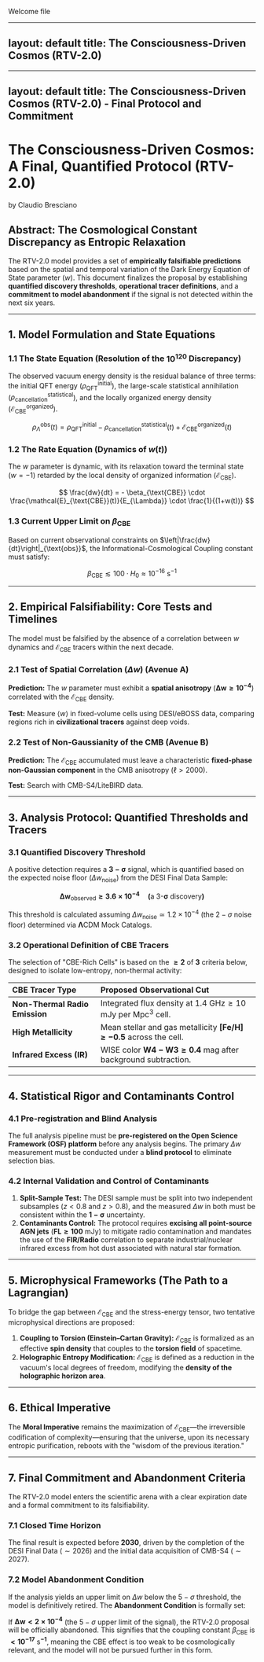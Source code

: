 
  
Welcome file

  

---
layout: default
title: The Consciousness-Driven Cosmos (RTV-2.0)
---

---
layout: default
title: The Consciousness-Driven Cosmos (RTV-2.0) - Final Protocol and Commitment
---
# The Consciousness-Driven Cosmos: A Final, Quantified Protocol (RTV-2.0)

by Claudio Bresciano

## Abstract: The Cosmological Constant Discrepancy as Entropic Relaxation

The RTV-2.0 model provides a set of **empirically falsifiable predictions** based on the spatial and temporal variation of the Dark Energy Equation of State parameter ($w$). This document finalizes the proposal by establishing **quantified discovery thresholds**, **operational tracer definitions**, and a **commitment to model abandonment** if the signal is not detected within the next six years.

---

## 1. Model Formulation and State Equations

### 1.1 The State Equation (Resolution of the $10^{120}$ Discrepancy)

The observed vacuum energy density is the residual balance of three terms: the initial QFT energy ($\rho_{\text{QFT}}^{\text{initial}}$), the large-scale statistical annihilation ($\rho_{\text{cancellation}}^{\text{statistical}}$), and the locally organized energy density ($\mathcal{E}_{\text{CBE}}^{\text{organized}}$).

$$
\rho_{\Lambda}^{\text{obs}}(t) = \rho_{\text{QFT}}^{\text{initial}} - \rho_{\text{cancellation}}^{\text{statistical}}(t) + \mathcal{E}_{\text{CBE}}^{\text{organized}}(t)
$$

### 1.2 The Rate Equation (Dynamics of $w(t)$)

The $w$ parameter is dynamic, with its relaxation toward the terminal state ($w=-1$) retarded by the local density of organized information ($\mathcal{E}_{\text{CBE}}$).

$$
\frac{dw}{dt} = - \beta_{\text{CBE}} \cdot \frac{\mathcal{E}_{\text{CBE}}(t)}{E_{\Lambda}} \cdot \frac{1}{(1+w(t))}
$$

### 1.3 Current Upper Limit on $\beta_{\text{CBE}}$

Based on current observational constraints on $\left|\frac{dw}{dt}\right|_{\text{obs}}$, the Informational-Cosmological Coupling constant must satisfy:

$$
\beta_{\text{CBE}} \lesssim 100 \cdot H_0 \approx 10^{-16} \text{ s}^{-1}
$$

---

## 2. Empirical Falsifiability: Core Tests and Timelines

The model must be falsified by the absence of a correlation between $w$ dynamics and $\mathcal{E}_{\text{CBE}}$ tracers within the next decade.

### 2.1 Test of Spatial Correlation ($\Delta w$) (Avenue A)

**Prediction:** The $w$ parameter must exhibit a **spatial anisotropy** ($\mathbf{\Delta w \geq 10^{-4}}$) correlated with the $\mathcal{E}_{\text{CBE}}$ density.

**Test:** Measure $\langle w \rangle$ in fixed-volume cells using DESI/eBOSS data, comparing regions rich in **civilizational tracers** against deep voids.

### 2.2 Test of Non-Gaussianity of the CMB (Avenue B)

**Prediction:** The $\mathcal{E}_{\text{CBE}}$ accumulated must leave a characteristic **fixed-phase non-Gaussian component** in the CMB anisotropy ($\ell > 2000$).

**Test:** Search with CMB-S4/LiteBIRD data.

---

## 3. Analysis Protocol: Quantified Thresholds and Tracers

### 3.1 Quantified Discovery Threshold

A positive detection requires a $\mathbf{3-\sigma}$ signal, which is quantified based on the expected noise floor ($\Delta w_{\text{noise}}$) from the DESI Final Data Sample:

$$\mathbf{\Delta w_{\text{observed}} \geq 3.6 \times 10^{-4} \quad (\text{a 3-} \sigma \text{ discovery})}$$

This threshold is calculated assuming $\Delta w_{\text{noise}} \simeq 1.2 \times 10^{-4}$ (the $2-\sigma$ noise floor) determined via $\mathbf{\Lambda\text{CDM} \text{ Mock Catalogs}}$.

### 3.2 Operational Definition of CBE Tracers

The selection of "CBE-Rich Cells" is based on the $\mathbf{\geq 2}$ of $\mathbf{3}$ criteria below, designed to isolate low-entropy, non-thermal activity:

| CBE Tracer Type | Proposed Observational Cut |
| :--- | :--- |
| **Non-Thermal Radio Emission** | Integrated flux density at $1.4 \text{ GHz} \geq 10 \text{ mJy}$ per $\text{Mpc}^3$ cell. |
| **High Metallicity** | Mean stellar and gas metallicity $\mathbf{[Fe/H] \geq -0.5}$ across the cell. |
| **Infrared Excess (IR)** | WISE color $\mathbf{W4-W3 \geq 0.4 \text{ mag}}$ after background subtraction. |

---

## 4. Statistical Rigor and Contaminants Control

### 4.1 Pre-registration and Blind Analysis

The full analysis pipeline must be **pre-registered on the Open Science Framework (OSF) platform** before any analysis begins. The primary $\Delta w$ measurement must be conducted under a **blind protocol** to eliminate selection bias.

### 4.2 Internal Validation and Control of Contaminants

1.  **Split-Sample Test:** The DESI sample must be split into two independent subsamples ($z < 0.8$ and $z > 0.8$), and the measured $\Delta w$ in both must be consistent within the $\mathbf{1-\sigma}$ uncertainty.
2.  **Contaminants Control:** The protocol requires **excising all point-source AGN jets** ($\mathbf{F L \geq 100 \text{ mJy}}$) to mitigate radio contamination and mandates the use of the $\mathbf{FIR/Radio \text{ correlation}}$ to separate industrial/nuclear infrared excess from hot dust associated with natural star formation.

---

## 5. Microphysical Frameworks (The Path to a Lagrangian)

To bridge the gap between $\mathcal{E}_{\text{CBE}}$ and the stress-energy tensor, two tentative microphysical directions are proposed:

1.  **Coupling to Torsion (Einstein–Cartan Gravity):** $\mathcal{E}_{\text{CBE}}$ is formalized as an effective **spin density** that couples to the **torsion field** of spacetime.
2.  **Holographic Entropy Modification:** $\mathcal{E}_{\text{CBE}}$ is defined as a reduction in the vacuum's local degrees of freedom, modifying the **density of the holographic horizon area**.

---

## 6. Ethical Imperative

The **Moral Imperative** remains the maximization of $\mathcal{E}_{\text{CBE}}$—the irreversible codification of complexity—ensuring that the universe, upon its necessary entropic purification, reboots with the "wisdom of the previous iteration."

---

## 7. Final Commitment and Abandonment Criteria

The RTV-2.0 model enters the scientific arena with a clear expiration date and a formal commitment to its falsifiability.

### 7.1 Closed Time Horizon

The final result is expected before **2030**, driven by the completion of the DESI Final Data ($\sim 2026$) and the initial data acquisition of CMB-S4 ($\sim 2027$).

### 7.2 Model Abandonment Condition

If the analysis yields an upper limit on $\Delta w$ below the $5-\sigma$ threshold, the model is definitively retired. The **Abandonment Condition** is formally set:

If $\mathbf{\Delta w < 2 \times 10^{-4}}$ (the $5-\sigma$ upper limit of the signal), the RTV-2.0 proposal will be officially abandoned. This signifies that the coupling constant $\beta_{\text{CBE}}$ is $\mathbf{< 10^{-17} \text{ s}^{-1}}$, meaning the CBE effect is too weak to be cosmologically relevant, and the model will not be pursued further in this form.

<!--stackedit_data:
eyJoaXN0b3J5IjpbMTg3NzE2MDUxOSwtMjc1MDQxOTg5LC0xOD
E5OTM3ODkzXX0=
-->